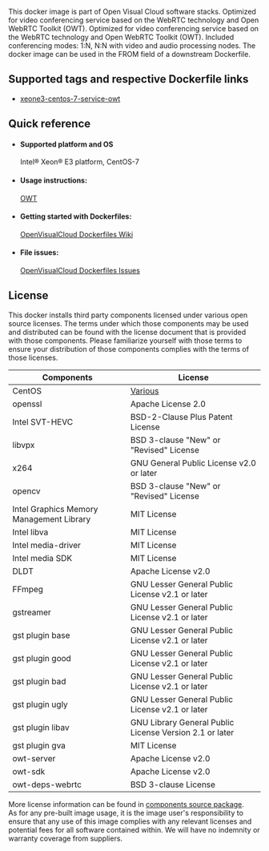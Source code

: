 This docker image is part of Open Visual Cloud software stacks. Optimized for video conferencing service based on the WebRTC technology and Open WebRTC Toolkit (OWT). Optimized for video conferencing service based on the WebRTC technology and Open WebRTC Toolkit (OWT). Included conferencing modes: 1:N, N:N with video and audio processing nodes. The docker image can be used in the FROM field of a downstream Dockerfile. 

## Supported tags and respective Dockerfile links
 - [xeone3-centos-7-service-owt](https://github.com/OpenVisualCloud/Dockerfiles/blob/v2.0/XeonE3/centos-7/service/owt/Dockerfile)

## Quick reference
- #### Supported platform and OS
  Intel&reg; Xeon&reg; E3 platform, CentOS-7

- #### Usage instructions:
  [OWT](https://github.com/OpenVisualCloud/Dockerfiles/blob/master/doc/owt.md)	


- #### Getting started with Dockerfiles:
  [OpenVisualCloud Dockerfiles Wiki](https://github.com/OpenVisualCloud/Dockerfiles/wiki)

- #### File issues:
  [OpenVisualCloud Dockerfiles Issues](https://github.com/OpenVisualCloud/Dockerfiles/issues)


## License
This docker installs third party components licensed under various open source licenses.  The terms under which those components may be used and distributed can be found with the license document that is provided with those components.  Please familiarize yourself with those terms to ensure your distribution of those components complies with the terms of those licenses.


| Components | License |
| ----- | ----- |
|CentOS| [Various](https://hub.docker.com/_/centos) |
|openssl|Apache License 2.0|
|Intel SVT-HEVC|BSD-2-Clause Plus Patent License|
|libvpx|BSD 3-clause "New" or "Revised" License|
|x264|GNU General Public License v2.0 or later|
|opencv|BSD 3-clause "New" or "Revised" License|
|Intel Graphics Memory Management Library| MIT License|
|Intel libva| MIT License
|Intel media-driver | MIT License|
|Intel media SDK|MIT License|
|DLDT|Apache License v2.0|
|FFmpeg|GNU Lesser General Public License v2.1 or later|
|gstreamer|GNU Lesser General Public License v2.1 or later|
|gst plugin base|GNU Lesser General Public License v2.1 or later|
|gst plugin good|GNU Lesser General Public License v2.1 or later|
|gst plugin bad|GNU Lesser General Public License v2.1 or later|
|gst plugin ugly|GNU Lesser General Public License v2.1 or later|
|gst plugin libav|GNU Library General Public License Version 2.1 or later|
|gst plugin gva|MIT License|
|owt-server|Apache License v2.0|
|owt-sdk|Apache License v2.0|
|owt-deps-webrtc|BSD 3-clause License|


More license information can be found in [components source package](https://github.com/OpenVisualCloud/Dockerfiles-Resources).   
As for any pre-built image usage, it is the image user's responsibility to ensure that any use of this image complies with any relevant licenses and potential fees for all software contained within. We will have no indemnity or warranty coverage from suppliers.
